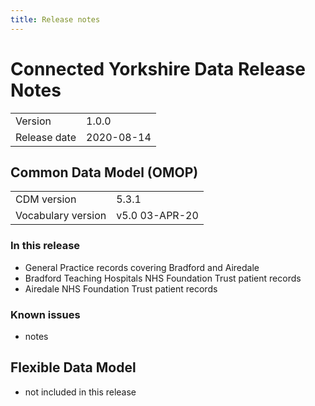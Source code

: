```yaml
---
title: Release notes
---
```


# Connected Yorkshire Data Release Notes

|    |    |
|----|----|
|Version|1.0.0|
|Release date|2020-08-14|

## Common Data Model (OMOP)

|    |    |
|----|----|
|CDM version|5.3.1|
|Vocabulary version|v5.0 03-APR-20|

### In this release

* General Practice records covering Bradford and Airedale
* Bradford Teaching Hospitals NHS Foundation Trust patient records
* Airedale NHS Foundation Trust patient records

### Known issues

* notes

## Flexible Data Model

* not included in this release

